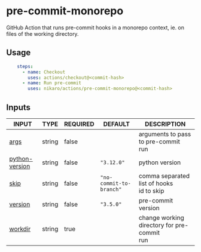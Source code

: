 # pre-commit-monorepo

GitHub Action that runs pre-commit hooks in a monorepo context, ie. on files of the working directory.

## Usage

```yaml
    steps:
      - name: Checkout
        uses: actions/checkout@<commit-hash>
      - name: Run pre-commit
        uses: nikaro/actions/pre-commit-monorepo@<commit-hash>
```

## Inputs

<!-- AUTO-DOC-INPUT:START - Do not remove or modify this section -->

|                                   INPUT                                    |  TYPE  | REQUIRED |         DEFAULT         |                   DESCRIPTION                    |
|----------------------------------------------------------------------------|--------|----------|-------------------------|--------------------------------------------------|
|                <a name="input_args"></a>[args](#input_args)                | string |  false   |                         |     arguments to pass to pre-commit <br>run      |
| <a name="input_python-version"></a>[python-version](#input_python-version) | string |  false   |       `"3.12.0"`        |                  python version                  |
|                <a name="input_skip"></a>[skip](#input_skip)                | string |  false   | `"no-commit-to-branch"` |  comma separated list of hooks <br>id to skip    |
|           <a name="input_version"></a>[version](#input_version)            | string |  false   |        `"3.5.0"`        |                pre-commit version                |
|           <a name="input_workdir"></a>[workdir](#input_workdir)            | string |   true   |                         | change working directory for pre-commit <br>run  |

<!-- AUTO-DOC-INPUT:END -->
